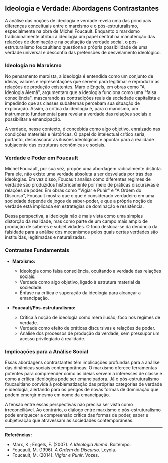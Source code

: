 
## Ideologia e Verdade: Abordagens Contrastantes

A análise das noções de ideologia e verdade revela uma das principais diferenças conceituais entre o marxismo e o pós-estruturalismo, especialmente na obra de Michel Foucault. Enquanto o marxismo tradicionalmente atribui à ideologia um papel central na manutenção das relações de dominação e na ocultação da verdade social, o pós-estruturalismo foucaultiano questiona a própria possibilidade de uma verdade universal e desconfia das pretensões de desvelamento ideológico.

### Ideologia no Marxismo

No pensamento marxista, a ideologia é entendida como um conjunto de ideias, valores e representações que servem para legitimar e reproduzir as relações de produção existentes. Marx e Engels, em obras como "A Ideologia Alemã", argumentam que a ideologia funciona como uma "falsa consciência", mascarando as contradições reais da sociedade capitalista e impedindo que as classes subalternas percebam sua situação de exploração. Assim, a crítica da ideologia é, para o marxismo, um instrumento fundamental para revelar a verdade das relações sociais e possibilitar a emancipação.

A verdade, nesse contexto, é concebida como algo objetivo, enraizado nas condições materiais e históricas. O papel do intelectual crítico seria, portanto, desmascarar as ilusões ideológicas e apontar para a realidade subjacente das estruturas econômicas e sociais.

### Verdade e Poder em Foucault

Michel Foucault, por sua vez, propõe uma abordagem radicalmente distinta. Para ele, não existe uma verdade absoluta a ser desvelada por trás das ideologias. Em vez disso, Foucault analisa como diferentes regimes de verdade são produzidos historicamente por meio de práticas discursivas e relações de poder. Em obras como "Vigiar e Punir" e "A Ordem do Discurso", Foucault mostra que o que é considerado verdadeiro em uma sociedade depende de jogos de saber-poder, e que a própria noção de verdade está implicada em estratégias de dominação e resistência.

Dessa perspectiva, a ideologia não é mais vista como uma simples distorção da realidade, mas como parte de um campo mais amplo de produção de saberes e subjetividades. O foco desloca-se da denúncia da falsidade para a análise dos mecanismos pelos quais certas verdades são instituídas, legitimadas e naturalizadas.

### Contrastes Fundamentais

- **Marxismo:**  
  - Ideologia como falsa consciência, ocultando a verdade das relações sociais.
  - Verdade como algo objetivo, ligado à estrutura material da sociedade.
  - Ênfase na crítica e superação da ideologia para alcançar a emancipação.

- **Foucault/Pós-estruturalismo:**  
  - Crítica à noção de ideologia como mera ilusão; foco nos regimes de verdade.
  - Verdade como efeito de práticas discursivas e relações de poder.
  - Análise dos processos de produção da verdade, sem pressupor um acesso privilegiado à realidade.

### Implicações para a Análise Social

Essas abordagens contrastantes têm implicações profundas para a análise das dinâmicas sociais contemporâneas. O marxismo oferece ferramentas potentes para compreender como as ideias servem a interesses de classe e como a crítica ideológica pode ser emancipadora. Já o pós-estruturalismo foucaultiano convida à problematização das próprias categorias de verdade e ideologia, alertando para os perigos de novas formas de dominação que podem emergir mesmo em nome da emancipação.

A tensão entre essas perspectivas não precisa ser vista como irreconciliável. Ao contrário, o diálogo entre marxismo e pós-estruturalismo pode enriquecer a compreensão crítica das formas de poder, saber e subjetivação que atravessam as sociedades contemporâneas.

___
**Referências:**
- Marx, K.; Engels, F. (2007). *A Ideologia Alemã*. Boitempo.
- Foucault, M. (1996). *A Ordem do Discurso*. Loyola.
- Foucault, M. (2014). *Vigiar e Punir*. Vozes.
```
